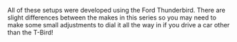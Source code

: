 All of these setups were developed using the Ford Thunderbird.  There are slight differences between the makes in this series so you may need to make some small adjustments to dial it all the way in if you drive a car other than the T-Bird!
